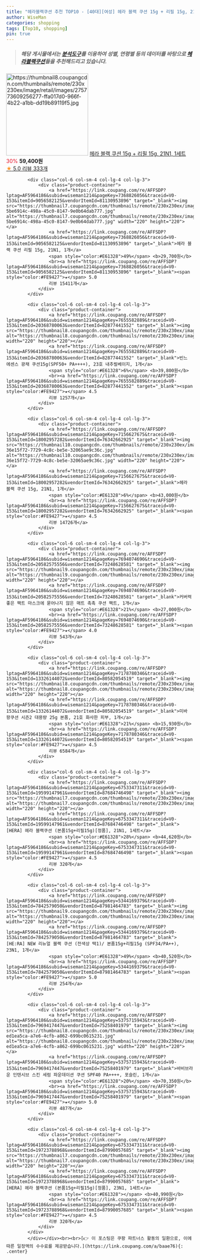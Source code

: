 ```yaml
---
title: "헤라블랙쿠션 추천 TOP10 - [40대][여성] 헤라 블랙 쿠션 15g + 리필 15g, 21N1, 1세트"
author: WiseMan
categories: shopping
tags: [Top10, shopping]
pin: true
---
```


> ##### 해당 게시물에서는 [**분석도구**](https://itemscout.io/)를 이용하여 **성별**, **연령별** 등의 데이터를 바탕으로 [**헤라블랙쿠션**](https://link.coupang.com/a/baae76)들을 추천해드리고 있습니다.
<div class="container"><div class="row">
            <div class="col-6 col-sm-4 col-lg-4 col-lg-3">
                <div class="product-container">
                    <a href="https://link.coupang.com/re/AFFSDP?lptag=AF5964186&subid=wiseman1214&pageKey=7478301214&traceid=V0-153&itemId=19528393533&vendorItemId=86420405229" target="_blank"><img src="https://thumbnail8.coupangcdn.com/thumbnails/remote/230x230ex/image/retail/images/275773609256277-ffa017d0-966f-4b22-a1bb-dd19b89119f5.jpg" alt="https://thumbnail8.coupangcdn.com/thumbnails/remote/230x230ex/image/retail/images/275773609256277-ffa017d0-966f-4b22-a1bb-dd19b89119f5.jpg" width="220" height="220"></a>
                    <a href="https://link.coupang.com/re/AFFSDP?lptag=AF5964186&subid=wiseman1214&pageKey=7478301214&traceid=V0-153&itemId=19528393533&vendorItemId=86420405229" target="_blank">헤라 블랙 쿠션 15g + 리필 15g, 21N1, 1세트</a>
                    <span style="color:#E61328">30%</span> <b>59,400원</b>
                    <br><a href="https://link.coupang.com/re/AFFSDP?lptag=AF5964186&subid=wiseman1214&pageKey=7478301214&traceid=V0-153&itemId=19528393533&vendorItemId=86420405229" target="_blank"><span style="color:#FE9427">★</span> 5.0
                    리뷰 333개</a>
                </div>
            </div>
            
            <div class="col-6 col-sm-4 col-lg-4 col-lg-3">
                <div class="product-container">
                    <a href="https://link.coupang.com/re/AFFSDP?lptag=AF5964186&subid=wiseman1214&pageKey=7368826056&traceid=V0-153&itemId=9056582125&vendorItemId=81130953896" target="_blank"><img src="https://thumbnail7.coupangcdn.com/thumbnails/remote/230x230ex/image/retail/images/275392495910968-5be6914c-498a-45c0-8147-9e0b64dab777.jpg" alt="https://thumbnail7.coupangcdn.com/thumbnails/remote/230x230ex/image/retail/images/275392495910968-5be6914c-498a-45c0-8147-9e0b64dab777.jpg" width="220" height="220"></a>
                    <a href="https://link.coupang.com/re/AFFSDP?lptag=AF5964186&subid=wiseman1214&pageKey=7368826056&traceid=V0-153&itemId=9056582125&vendorItemId=81130953896" target="_blank">헤라 블랙 쿠션 리필 15g, 21N1, 1개</a>
                    <span style="color:#E61328">49%</span> <b>29,700원</b>
                    <br><a href="https://link.coupang.com/re/AFFSDP?lptag=AF5964186&subid=wiseman1214&pageKey=7368826056&traceid=V0-153&itemId=9056582125&vendorItemId=81130953896" target="_blank"><span style="color:#FE9427">★</span> 5.0
                    리뷰 15411개</a>
                </div>
            </div>
            
            <div class="col-6 col-sm-4 col-lg-4 col-lg-3">
                <div class="product-container">
                    <a href="https://link.coupang.com/re/AFFSDP?lptag=AF5964186&subid=wiseman1214&pageKey=7655582889&traceid=V0-153&itemId=20368780063&vendorItemId=82877441552" target="_blank"><img src="https://thumbnail8.coupangcdn.com/thumbnails/remote/230x230ex/image/vendor_inventory/3805/0801027fadc2d756ead7d39ebcb821b1d0e623a6fe7925a348cd679581c6.png" alt="https://thumbnail8.coupangcdn.com/thumbnails/remote/230x230ex/image/vendor_inventory/3805/0801027fadc2d756ead7d39ebcb821b1d0e623a6fe7925a348cd679581c6.png" width="220" height="220"></a>
                    <a href="https://link.coupang.com/re/AFFSDP?lptag=AF5964186&subid=wiseman1214&pageKey=7655582889&traceid=V0-153&itemId=20368780063&vendorItemId=82877441552" target="_blank">빈느 에센스 광채 쿠션15g(SPF50+ PA++++), 23호 내추럴베이지, 1개</a>
                    <span style="color:#E61328">6%</span> <b>39,800원</b>
                    <br><a href="https://link.coupang.com/re/AFFSDP?lptag=AF5964186&subid=wiseman1214&pageKey=7655582889&traceid=V0-153&itemId=20368780063&vendorItemId=82877441552" target="_blank"><span style="color:#FE9427">★</span> 4.5
                    리뷰 1257개</a>
                </div>
            </div>
            
            <div class="col-6 col-sm-4 col-lg-4 col-lg-3">
                <div class="product-container">
                    <a href="https://link.coupang.com/re/AFFSDP?lptag=AF5964186&subid=wiseman1214&pageKey=7156627675&traceid=V0-153&itemId=18002957282&vendorItemId=76342662925" target="_blank"><img src="https://thumbnail10.coupangcdn.com/thumbnails/remote/230x230ex/image/retail/images/547147517168348-36e15f72-7729-4c8c-be5e-32065ae9c36c.jpg" alt="https://thumbnail10.coupangcdn.com/thumbnails/remote/230x230ex/image/retail/images/547147517168348-36e15f72-7729-4c8c-be5e-32065ae9c36c.jpg" width="220" height="220"></a>
                    <a href="https://link.coupang.com/re/AFFSDP?lptag=AF5964186&subid=wiseman1214&pageKey=7156627675&traceid=V0-153&itemId=18002957282&vendorItemId=76342662925" target="_blank">헤라 블랙 쿠션 15g, 21N1, 1개</a>
                    <span style="color:#E61328">6%</span> <b>43,000원</b>
                    <br><a href="https://link.coupang.com/re/AFFSDP?lptag=AF5964186&subid=wiseman1214&pageKey=7156627675&traceid=V0-153&itemId=18002957282&vendorItemId=76342662925" target="_blank"><span style="color:#FE9427">★</span> 4.5
                    리뷰 14726개</a>
                </div>
            </div>
            
            <div class="col-6 col-sm-4 col-lg-4 col-lg-3">
                <div class="product-container">
                    <a href="https://link.coupang.com/re/AFFSDP?lptag=AF5964186&subid=wiseman1214&pageKey=7694074690&traceid=V0-153&itemId=20582575556&vendorItemId=73248628581" target="_blank"><img src="https://thumbnail9.coupangcdn.com/thumbnails/remote/230x230ex/image/vendor_inventory/50d0/57fe93656fe4ea2d75ece3d24dd0e6d2d78a55c552efb337f5e057163092.jpg" alt="https://thumbnail9.coupangcdn.com/thumbnails/remote/230x230ex/image/vendor_inventory/50d0/57fe93656fe4ea2d75ece3d24dd0e6d2d78a55c552efb337f5e057163092.jpg" width="220" height="220"></a>
                    <a href="https://link.coupang.com/re/AFFSDP?lptag=AF5964186&subid=wiseman1214&pageKey=7694074690&traceid=V0-153&itemId=20582575556&vendorItemId=73248628581" target="_blank">커버력좋은 팩트 마스크에 묻어나지 않은 매트 촉촉 쿠션 팩트, 1개</a>
                    <span style="color:#E61328">21%</span> <b>27,000원</b>
                    <br><a href="https://link.coupang.com/re/AFFSDP?lptag=AF5964186&subid=wiseman1214&pageKey=7694074690&traceid=V0-153&itemId=20582575556&vendorItemId=73248628581" target="_blank"><span style="color:#FE9427">★</span> 4.0
                    리뷰 543개</a>
                </div>
            </div>
            
            <div class="col-6 col-sm-4 col-lg-4 col-lg-3">
                <div class="product-container">
                    <a href="https://link.coupang.com/re/AFFSDP?lptag=AF5964186&subid=wiseman1214&pageKey=7178780346&traceid=V0-153&itemId=13326144072&vendorItemId=80582054519" target="_blank"><img src="https://thumbnail8.coupangcdn.com/thumbnails/remote/230x230ex/image/rs_quotation_api/fwcykylm/7232b63fce884c7e8558d970a349397a.jpg" alt="https://thumbnail8.coupangcdn.com/thumbnails/remote/230x230ex/image/rs_quotation_api/fwcykylm/7232b63fce884c7e8558d970a349397a.jpg" width="220" height="220"></a>
                    <a href="https://link.coupang.com/re/AFFSDP?lptag=AF5964186&subid=wiseman1214&pageKey=7178780346&traceid=V0-153&itemId=13326144072&vendorItemId=80582054519" target="_blank">미바 왕쿠션 시즌2 대용량 25g 본품, 21호 화사한 피부, 1개</a>
                    <span style="color:#E61328">21%</span> <b>15,930원</b>
                    <br><a href="https://link.coupang.com/re/AFFSDP?lptag=AF5964186&subid=wiseman1214&pageKey=7178780346&traceid=V0-153&itemId=13326144072&vendorItemId=80582054519" target="_blank"><span style="color:#FE9427">★</span> 4.5
                    리뷰 6584개</a>
                </div>
            </div>
            
            <div class="col-6 col-sm-4 col-lg-4 col-lg-3">
                <div class="product-container">
                    <a href="https://link.coupang.com/re/AFFSDP?lptag=AF5964186&subid=wiseman1214&pageKey=6753347311&traceid=V0-153&itemId=19599147961&vendorItemId=87684746498" target="_blank"><img src="https://thumbnail7.coupangcdn.com/thumbnails/remote/230x230ex/image/vendor_inventory/1a37/feb21c2e0558524e3996ff2438e71257ad3a00a6a9099d2865c12195dc9d.jpg" alt="https://thumbnail7.coupangcdn.com/thumbnails/remote/230x230ex/image/vendor_inventory/1a37/feb21c2e0558524e3996ff2438e71257ad3a00a6a9099d2865c12195dc9d.jpg" width="220" height="220"></a>
                    <a href="https://link.coupang.com/re/AFFSDP?lptag=AF5964186&subid=wiseman1214&pageKey=6753347311&traceid=V0-153&itemId=19599147961&vendorItemId=87684746498" target="_blank">[HERA] 헤라 블랙쿠션 (본품15g+리필15g)[정품], 21N1, 1세트</a>
                    <span style="color:#E61328">28%</span> <b>44,620원</b>
                    <br><a href="https://link.coupang.com/re/AFFSDP?lptag=AF5964186&subid=wiseman1214&pageKey=6753347311&traceid=V0-153&itemId=19599147961&vendorItemId=87684746498" target="_blank"><span style="color:#FE9427">★</span> 4.5
                    리뷰 320개</a>
                </div>
            </div>
            
            <div class="col-6 col-sm-4 col-lg-4 col-lg-3">
                <div class="product-container">
                    <a href="https://link.coupang.com/re/AFFSDP?lptag=AF5964186&subid=wiseman1214&pageKey=5344169379&traceid=V0-153&itemId=7842579050&vendorItemId=87981464783" target="_blank"><img src="https://thumbnail9.coupangcdn.com/thumbnails/remote/230x230ex/image/vendor_inventory/14f0/6e166044bcafd99138d3363e8fbd5d2cd726caacca6a2e595457f62b3ae6.jpg" alt="https://thumbnail9.coupangcdn.com/thumbnails/remote/230x230ex/image/vendor_inventory/14f0/6e166044bcafd99138d3363e8fbd5d2cd726caacca6a2e595457f62b3ae6.jpg" width="220" height="220"></a>
                    <a href="https://link.coupang.com/re/AFFSDP?lptag=AF5964186&subid=wiseman1214&pageKey=5344169379&traceid=V0-153&itemId=7842579050&vendorItemId=87981464783" target="_blank">[HE:RA] NEW 리뉴얼 블랙 쿠션 (전색상 택1)/ 본품15g+리필15g (SPF34/PA++), 23N1, 1개</a>
                    <span style="color:#E61328">49%</span> <b>40,520원</b>
                    <br><a href="https://link.coupang.com/re/AFFSDP?lptag=AF5964186&subid=wiseman1214&pageKey=5344169379&traceid=V0-153&itemId=7842579050&vendorItemId=87981464783" target="_blank"><span style="color:#FE9427">★</span> 5.0
                    리뷰 254개</a>
                </div>
            </div>
            
            <div class="col-6 col-sm-4 col-lg-4 col-lg-3">
                <div class="product-container">
                    <a href="https://link.coupang.com/re/AFFSDP?lptag=AF5964186&subid=wiseman1214&pageKey=5375715943&traceid=V0-153&itemId=7969417447&vendorItemId=75258401979" target="_blank"><img src="https://thumbnail8.coupangcdn.com/thumbnails/remote/230x230ex/image/retail/images/2621995675520478-ed1ea5ca-a7e6-4cfb-a862-699bc0615231.jpg" alt="https://thumbnail8.coupangcdn.com/thumbnails/remote/230x230ex/image/retail/images/2621995675520478-ed1ea5ca-a7e6-4cfb-a862-699bc0615231.jpg" width="220" height="220"></a>
                    <a href="https://link.coupang.com/re/AFFSDP?lptag=AF5964186&subid=wiseman1214&pageKey=5375715943&traceid=V0-153&itemId=7969417447&vendorItemId=75258401979" target="_blank">바비브라운 인텐시브 스킨 세럼 파운데이션 쿠션 SPF40 PA++++, 포슬린, 1개</a>
                    <span style="color:#E61328">20%</span> <b>70,350원</b>
                    <br><a href="https://link.coupang.com/re/AFFSDP?lptag=AF5964186&subid=wiseman1214&pageKey=5375715943&traceid=V0-153&itemId=7969417447&vendorItemId=75258401979" target="_blank"><span style="color:#FE9427">★</span> 5.0
                    리뷰 487개</a>
                </div>
            </div>
            
            <div class="col-6 col-sm-4 col-lg-4 col-lg-3">
                <div class="product-container">
                    <a href="https://link.coupang.com/re/AFFSDP?lptag=AF5964186&subid=wiseman1214&pageKey=6753347311&traceid=V0-153&itemId=19723788968&vendorItemId=87990057685" target="_blank"><img src="https://thumbnail7.coupangcdn.com/thumbnails/remote/230x230ex/image/vendor_inventory/2de5/dccf4a5a97555ac8d962d7cb3e5731280ec2ba406b701fed8e8a84556564.png" alt="https://thumbnail7.coupangcdn.com/thumbnails/remote/230x230ex/image/vendor_inventory/2de5/dccf4a5a97555ac8d962d7cb3e5731280ec2ba406b701fed8e8a84556564.png" width="220" height="220"></a>
                    <a href="https://link.coupang.com/re/AFFSDP?lptag=AF5964186&subid=wiseman1214&pageKey=6753347311&traceid=V0-153&itemId=19723788968&vendorItemId=87990057685" target="_blank">[HERA] 헤라 블랙쿠션 (본품15g+리필15g)[정품], 23N1, 1세트</a>
                    <span style="color:#E61328"></span> <b>40,990원</b>
                    <br><a href="https://link.coupang.com/re/AFFSDP?lptag=AF5964186&subid=wiseman1214&pageKey=6753347311&traceid=V0-153&itemId=19723788968&vendorItemId=87990057685" target="_blank"><span style="color:#FE9427">★</span> 4.5
                    리뷰 320개</a>
                </div>
            </div>
            </div></div><br><br>[👉 이 포스팅은 쿠팡 파트너스 활동의 일환으로, 이에 따른 일정액의 수수료를 제공받습니다.](https://link.coupang.com/a/baae76){: .center}